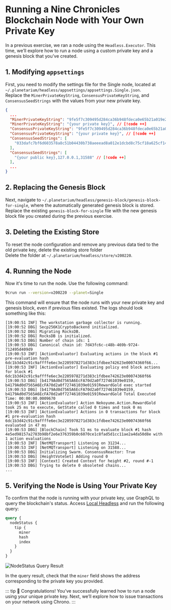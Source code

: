# Running a Nine Chronicles Blockchain Node with Your Own Private Key

In a previous exercise, we ran a node using the `Headless.Executor`. This time, we’ll explore how to run a node using a custom private key and a genesis block that you’ve created.

## 1. Modifying `appsettings`

First, you need to modify the settings file for the Single node, located at `~/.planetarium/headless/appsettings/appsettings.Single.json`.  
Replace the `MinerPrivateKeyString`, `ConsensusPrivateKeyString`, and `ConsensusSeedStrings` with the values from your new private key.

```json
{
  ...
  "MinerPrivateKeyString": "9fe5f7c309495d284ca36b948fdeca0e65b21a019e2f8a03efd849df88fab102", // [!code --]
  "MinerPrivateKeyString": "{your private key}", // [!code ++]
  "ConsensusPrivateKeyString": "9fe5f7c309495d284ca36b948fdeca0e65b21a019e2f8a03efd849df88fab102", // [!code --]
  "ConsensusPrivateKeyString": "{your private key}", // [!code ++]
  "ConsensusSeedStrings": [
    "033dafc7bf6d603578a8c51b04430b738aeeead8a012e1dcbd8c75cf18a625cf14,127.0.0.1,31588" // [!code --]
  ],
  "ConsensusSeedStrings": [
    "{your public key},127.0.0.1,31588" // [!code ++]
  ],
  ...
}
```

## 2. Replacing the Genesis Block

Next, navigate to `~/.planetarium/headless/genesis-block/genesis-block-for-single`, where the automatically generated genesis block is stored.  
Replace the existing `genesis-block-for-single` file with the new genesis block file you created during the previous exercise.

## 3. Deleting the Existing Store

To reset the node configuration and remove any previous data tied to the old private key, delete the existing store folder  
Delete the folder at `~/.planetarium/headless/store/v200220`.

## 4. Running the Node

Now it's time to run the node. Use the following command:

```sh
9crun run --version=v200220 --planet=Single
```

This command will ensure that the node runs with your new private key and genesis block, even if previous files existed. The logs should look something like this:

```
[19:00:51 INF] The workstation garbage collector is running.
[19:00:52 DBG] Secp256K1CryptoBackend initialized.
[19:00:52 DBG] Migrating RocksDB.
[19:00:52 DBG] RocksDB is initialized.
[19:00:53 DBG] Number of chain ids: 1
[19:00:53 DBG] Canonical chain id: 7d43fc6c-c48b-469b-9724-712495d409d9
[19:00:53 INF] [ActionEvaluator] Evaluating actions in the block #1 pre-evaluation hash 6dc1b3d42c91c9affffe6ec3e2205978271d383c1fdbee742623e00074360f66...
[19:00:53 INF] [ActionEvaluator] Evaluating policy end block actions for block #1 6dc1b3d42c91c9affffe6ec3e2205978271d383c1fdbee742623e00074360f66
[19:00:53 DBG] [b4179Ad0d7565A6EcFA70d2a0f727461039e0159, b4179Ad0d7565A6EcFA70d2a0f727461039e0159]RewardGold exec started
[19:00:53 DBG] [b4179Ad0d7565A6EcFA70d2a0f727461039e0159, b4179Ad0d7565A6EcFA70d2a0f727461039e0159]RewardGold Total Executed Time: 00:00:00.0009670
[19:00:53 INF] [ActionEvaluator] Action Nekoyume.Action.RewardGold took 25 ms to execute, GetState called 0 times and took 0 ms
[19:00:53 INF] [ActionEvaluator] Actions in 0 transactions for block #1 pre-evaluation hash 6dc1b3d42c91c9affffe6ec3e2205978271d383c1fdbee742623e00074360f66 evaluated in 47 ms
[19:00:53 DBG] [BlockChain] Took 51 ms to evaluate block #1 hash 4e5ed98157a2783b98bf2e6e376359b0c6070ce1c8fad5d1cc11ae2a4da50d8e with 1 action evaluations
[19:00:53 INF] [NetMQTransport] Listening on 31234...
[19:00:53 INF] [NetMQTransport] Listening on 31588...
[19:00:53 DBG] Initializing Swarm. ConsensusReactor: True
[19:00:53 DBG] [HeightVoteSet] Adding round 0
[19:00:53 INF] [Context] Created Context for height #2, round #-1
[19:00:53 DBG] Trying to delete 0 obsoleted chains...
...
```

## 5. Verifying the Node is Using Your Private Key

To confirm that the node is running with your private key, use GraphQL to query the blockchain's status. Access [Local Headless](http://127.0.0.1:31280/ui/playground) and run the following query:

```graphql
query {
  nodeStatus {
    tip {
      miner
      hash
      index
    }
  }
}
```

![NodeStatus Query Result](/images/network/nodestatus-query.png)

In the query result, check that the `miner` field shows the address corresponding to the private key you provided.

::: tip :tada:
Congratulations! You’ve successfully learned how to run a node using your unique private key. Next, we’ll explore how to issue transactions on your network using Chrono.
:::
